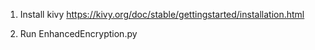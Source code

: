 1)  Install kivy https://kivy.org/doc/stable/gettingstarted/installation.html

2) Run EnhancedEncryption.py
